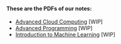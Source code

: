 #### These are the PDFs of our notes:

- [Advanced Cloud Computing](<https://raw.githubusercontent.com/Spina02/SDIC-DSAI-Notes/main/Advanced%20Cloud%20Computing/main.pdf>) [WIP]
- [Advanced Programming](<https://raw.githubusercontent.com/Spina02/SDIC-DSAI-Notes/main/Advanced%20Programming/main.pdf>) [WIP]
- [Introduction to Machine Learning](<https://raw.githubusercontent.com/Spina02/SDIC-DSAI-Notes/main/Introduction%20to%20ML/main.pdf>) [WIP]

<!--
<table>
  <thead>
    <tr>
      <th colspan="2">1° year</th>
    </tr>
    <tr>
      <th>1° semester</th>
      <th>2° semester</th>
    </tr>
  </thead>
  <tbody>
    <tr>
      <td><a href="https://raw.githubusercontent.com/Spina02/SDIC-DSAI-Notes/main/Advanced%20Cloud%20Computing/main.pdf">Advanced Cloud Computing</a></td>
      <td>High Performance Computing</td>
    </tr>
  </tbody>
    <tr>
      <td>Cloud Computing</td>
      <td>...</td>
    </tr>
  <tbody>
    <tr>
      <td>Algorithms</td>
      <td></td>
    </tr>
  </tbody>
    <tr>
      <td>Statistics</td>
      <td></td>
    </tr>
  <tbody>
    <tr>
      <td>Global and Multi-Objective Optimisation</td>
      <td></td>
    </tr>
    <tr>
      <th colspan = 2></th>
    </tr>
  </tbody>
  <thead>
    <tr>
      <th colspan="2">2° year</th>
    </tr>
    <tr>
      <th>1° semester</th>
      <th>2° semester</th>
    </tr>
  </thead>
  <tbody>
    <tr>
      <td>...</td>
      <td>...</td>
    </tr>
  </tbody>
</table>
-->
